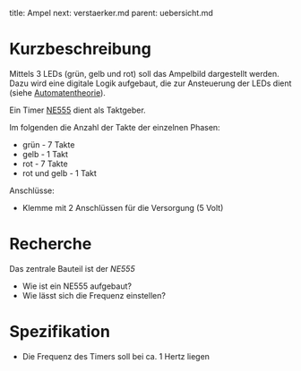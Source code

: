 title: Ampel
next: verstaerker.md
parent: uebersicht.md

# Kurzbeschreibung
Mittels 3 LEDs (grün, gelb und rot) soll das Ampelbild dargestellt werden. Dazu wird eine digitale
Logik aufgebaut, die zur Ansteuerung der LEDs dient (siehe [Automatentheorie]({filename}/dic/grundlagen_der_digitaltechnik/automatentheorie.md)).

Ein Timer [NE555](https://de.wikipedia.org/wiki/NE555) dient als Taktgeber.

Im folgenden die Anzahl der Takte der einzelnen Phasen:
* grün - 7 Takte
* gelb - 1 Takt
* rot - 7 Takte
* rot und gelb - 1 Takt

Anschlüsse:

* Klemme mit 2 Anschlüssen für die Versorgung (5 Volt)

# Recherche
Das zentrale Bauteil ist der *NE555*

* Wie ist ein NE555 aufgebaut?
* Wie lässt sich die Frequenz einstellen?

# Spezifikation
* Die Frequenz des Timers soll bei ca. 1 Hertz liegen
